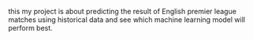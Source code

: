 this my project is about predicting the result of English premier league matches using historical data and see which machine learning model will perform best.
